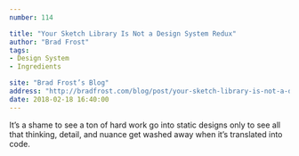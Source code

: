 ```yaml
---
number: 114

title: "Your Sketch Library Is Not a Design System Redux"
author: "Brad Frost"
tags:
- Design System
- Ingredients

site: "Brad Frost’s Blog"
address: "http://bradfrost.com/blog/post/your-sketch-library-is-not-a-design-system-redux/"
date: 2018-02-18 16:40:00
---
```


It’s a shame to see a ton of hard work go into static designs only to see all that thinking, detail, and nuance get washed away when it’s translated into code.
